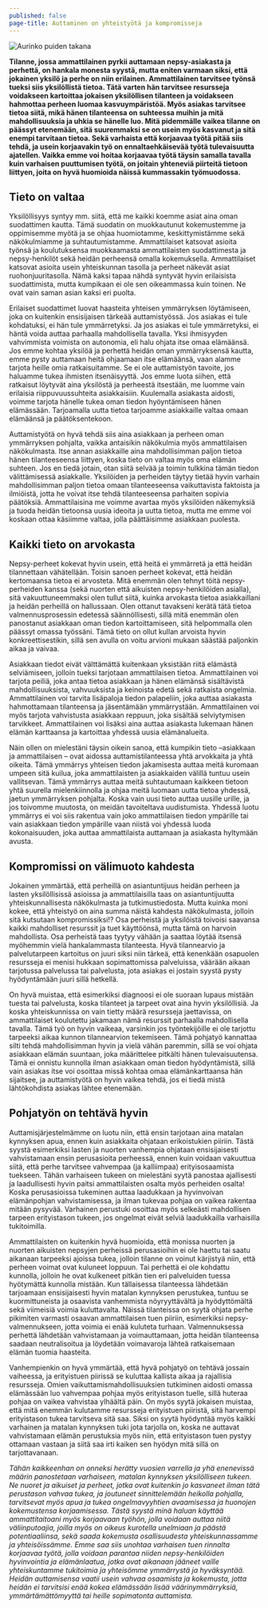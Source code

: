 ```yaml
---
published: false
page-title: Auttaminen on yhteistyötä ja kompromisseja
---
```

![Aurinko puiden takana]({{site.baseurl}}/uploaded-images/aurinko-puiden-takana.jpeg)

**Tilanne, jossa ammattilainen pyrkii auttamaan nepsy-asiakasta ja perhettä, on hankala monesta syystä, mutta eniten varmaan siksi, että jokainen yksilö ja perhe on niin erilainen. Ammattilainen tarvitsee työnsä tueksi siis yksilöllistä tietoa. Tätä varten hän tarvitsee resursseja voidakseen kartoittaa jokaisen yksilöllisen tilanteen ja voidakseen hahmottaa perheen luomaa kasvuympäristöä. Myös asiakas tarvitsee tietoa siitä, mikä hänen tilanteensa on suhteessa muihin ja mitä mahdollisuuksia ja uhkia se hänelle luo. Mitä pidemmälle vaikea tilanne on päässyt etenemään, sitä suuremmaksi se on usein myös kasvanut ja sitä enempi tarvitaan tietoa. Sekä varhaista että korjaavaa työtä pitää siis tehdä, ja usein korjaavakin työ on ennaltaehkäisevää työtä tulevaisuutta ajatellen. Vaikka emme voi hoitaa korjaavaa työtä täysin samalla tavalla kuin varhaisen puuttumisen työtä, on joitain yhteneviä piirteitä tietoon liittyen, joita on hyvä huomioida näissä kummassakin työmuodossa.**

## Tieto on valtaa

Yksilöllisyys syntyy mm. siitä, että me kaikki koemme asiat aina oman suodattimen kautta. Tämä suodatin on muokkautunut kokemustemme ja oppimisemme myötä ja se ohjaa huomiotamme, keskittymistämme sekä näkökulmiamme ja suhtautumistamme. Ammattilaiset katsovat asioita työnsä ja koulutuksensa muokkaamasta ammattilaisten suodattimesta ja nepsy-henkilöt sekä heidän perheensä omalla kokemuksella. Ammattilaiset katsovat asioita usein yhteiskunnan tasolla ja perheet näkevät asiat ruohonjuuritasolla. Nämä kaksi tapaa nähdä syntyvät hyvin erilaisista suodattimista, mutta kumpikaan ei ole sen oikeammassa kuin toinen. Ne ovat vain saman asian kaksi eri puolta.

Erilaiset suodattimet luovat haasteita yhteisen ymmärryksen löytämiseen, joka on kuitenkin ensisijaisen tärkeää auttamistyössä. Jos asiakas ei tule kohdatuksi, ei hän tule ymmärretyksi. Ja jos asiakas ei tule ymmärretyksi, ei häntä voida auttaa parhaalla mahdollisella tavalla. Yksi ihmisyyden vahvimmista voimista on autonomia, eli halu ohjata itse omaa elämäänsä. Jos emme kohtaa yksilöä ja perhettä heidän oman ymmärryksensä kautta, emme pysty auttamaan heitä ohjaamaan itse elämäänsä, vaan alamme tarjota heille omia ratkaisuitamme. Se ei ole auttamistyön tavoite, jos haluamme tukea ihmisten itsenäisyyttä. Jos emme luota siihen, että ratkaisut löytyvät aina yksilöstä ja perheestä itsestään, me luomme vain erilaisia riippuvuussuhteita asiakkaisiin. Kuulemalla asiakasta aidosti, voimme tarjota hänelle tukea oman tiedon hyöyntämiseen hänen elämässään. Tarjoamalla uutta tietoa tarjoamme asiakkaille valtaa omaan elämäänsä ja päätöksentekoon.

Auttamistyötä on hyvä tehdä siis aina asiakkaan ja perheen oman ymmärryksen pohjalta, vaikka antaisikin näkökulmia myös ammattilaisen näkökulmasta. Itse annan asiakkaille aina mahdollisimman paljon tietoa hänen tilanteeseensa liittyen, koska tieto on valtaa myös oma elämän suhteen. Jos en tiedä jotain, otan siitä selvää ja toimin tulkkina tämän tiedon välittämisessä asiakkalle. Yksilöiden ja perheiden täytyy tietää hyvin varhain mahdollisimman paljon tietoa omaan tilanteeseensa vaikuttavista faktoista ja ilmiöistä, jotta he voivat itse tehdä tilanteeseensa parhaiten sopivia päätöksiä. Ammattilaisina me voimme avartaa myös yksilöiden näkemyksiä ja tuoda heidän tietoonsa uusia ideoita ja uutta tietoa, mutta me emme voi koskaan ottaa käsiimme valtaa, jolla päättäisimme asiakkaan puolesta.

## Kaikki tieto on arvokasta

Nepsy-perheet kokevat hyvin usein, että heitä ei ymmärretä ja että heidän tilannettaan vähätellään. Toisin sanoen perheet kokevat, että heidän kertomaansa tietoa ei arvosteta. Mitä enemmän olen tehnyt töitä nepsy-perheiden kanssa (sekä nuorten että aikuisten nepsy-henkilöiden asialla), sitä vakuuttuneemmaksi olen tullut siitä, kuinka arvokasta tietoa asiakkaillani ja heidän perheillä on hallussaan. Olen ottanut tavakseni kerätä tätä tietoa valmennusprosessin edetessä säännöllisesti, sillä mitä enemmän olen panostanut asiakkaan oman tiedon kartoittamiseen, sitä helpommalla olen päässyt omassa työssäni. Tämä tieto on ollut kullan arvoista hyvin konkreettisestikin, sillä sen avulla on voitu arvioni mukaan säästää paljonkin aikaa ja vaivaa.

Asiakkaan tiedot eivät välttämättä kuitenkaan yksistään riitä elämästä selviämiseen, jolloin tueksi tarjotaan ammattilaisen tietoa. Ammattilainen voi tarjota peiliä, joka antaa tietoa asiakkaan ja hänen elämänsä sisältävistä mahdollisuuksista, vahvuuksista ja keinoista edetä sekä ratkaista ongelmia. Ammattilainen voi tarvita lisäpaloja tiedon palapeliin, joka auttaa asiakasta hahmottamaan tilanteensa ja jäsentämään ymmärrystään. Ammattilainen voi myös tarjota vahvistusta asiakkaan reppuun, joka sisältää selviytymisen tarvikkeet. Ammattilainen voi lisäksi aina auttaa asiakasta lukemaan hänen elämän karttaansa ja kartoittaa yhdessä uusia elämänalueita.

Näin ollen on mielestäni täysin oikein sanoa, että kumpikin tieto –asiakkaan ja ammattilaisen – ovat aidossa auttamistilanteessa yhtä arvokkaita ja yhtä oikeita. Tämä ymmärrys yhteisen tiedon jakamisesta auttaa meitä kuromaan umpeen sitä kuilua, joka ammattilaisten ja asiakkaiden välillä tuntuu usein vallitsevan. Tämä ymmärrys auttaa meitä suhtautumaan kaikkeen tietoon yhtä suurella mielenkiinnolla ja ohjaa meitä luomaan uutta tietoa yhdessä, jaetun ymmärryksen pohjalta. Koska vain uusi tieto auttaa uusille urille, ja jos toivomme muutosta, on meidän tavoiteltava uudistumista. Yhdessä luotu ymmärrys ei voi siis rakentua vain joko ammattilaisen tiedon ympärille tai vain asiakkaan tiedon ympärille vaan niistä voi yhdessä luoda kokonaisuuden, joka auttaa ammattilaista auttamaan ja asiakasta hyltymään avusta.

## Kompromissi on välimuoto kahdesta

Jokainen ymmärtää, että perheillä on asiantuntijuus heidän perheen ja lasten yksilöllisissä asioissa ja ammattilaisilla taas on asiantuntijuutta yhteiskunnallisesta näkökulmasta ja tutkimustiedosta. Mutta kuinka moni kokee, että yhteistyö on aina summa näistä kahdesta näkökulmasta, jolloin sitä kutsutaan kompromissiksi!? Osa perheistä ja yksilöistä toivoisi saavansa kaikki mahdolliset resurssit ja tuet käyttöönsä, mutta tämä on harvoin mahdollista. Osa perheistä taas tyytyy vähään ja saattaa löytää itsensä myöhemmin vielä hankalammasta tilanteesta. Hyvä tilannearvio ja palvelutarpeen kartoitus on juuri siksi niin tärkeä, että kenenkään osapuolen resursseja ei menisi hukkaan sopimattomissa palveluissa, väärään aikaan tarjotussa palvelussa tai palvelusta, jota asiakas ei jostain syystä pysty hyödyntämään juuri sillä hetkellä.

On hyvä muistaa, että esimerkiksi diagnoosi ei ole suoraan lupaus mistään tuesta tai palvelusta, koska tilanteet ja tarpeet ovat aina hyvin yksilöllisiä. Ja koska yhteiskunnissa on vain tietty määrä resursseja jaettavissa, on ammattilaiset koulutettu jakamaan nämä resurssit parhaalla mahdollisella tavalla. Tämä työ on hyvin vaikeaa, varsinkin jos työntekijöille ei ole tarjottu tarpeeksi aikaa kunnon tilannearvion tekemiseen. Tämä pohjatyö kannattaa silti tehdä mahdollisimman hyvin ja vielä vähän paremmin, sillä se voi ohjata asiakkaan elämän suuntaan, joka määrittelee pitkälti hänen tulevaisuutensa. Tämä ei onnistu kunnolla ilman asiakkaan oman tiedon hyödyntämistä, sillä vain asiakas itse voi osoittaa missä kohtaa omaa elämänkarttaansa hän sijaitsee, ja auttamistyötä on hyvin vaikea tehdä, jos ei tiedä mistä lähtökohdista asiakas lähtee etenemään.

## Pohjatyön on tehtävä hyvin

Auttamisjärjestelmämme on luotu niin, että ensin tarjotaan aina matalan kynnyksen apua, ennen kuin asiakkaita ohjataan erikoistukien piiriin. Tästä syystä esimerkiksi lasten ja nuorten vanhempia ohjataan ensisijaisesti vahvistamaan ensin perusasioita perheessä, ennen kuin voidaan vakuuttua siitä, että perhe tarvitsee vahvempaa (ja kalliimpaa) erityisosaamista tuekseen. Tähän varhaiseen tukeen on mielestäni syytä panostaa ajallisesti ja laadullisesti hyvin paitsi ammattilaisten osalta myös perheiden osalta! Koska perusasioissa tukeminen auttaa laadukkaan ja hyvinvoivan elämänpohjan vahvistamisessa, ja ilman tukevaa pohjaa on vaikea rakentaa mitään pysyvää. Varhainen perustuki osoittaa myös selkeästi mahdollisen tarpeen erityistason tukeen, jos ongelmat eivät selviä laadukkailla varhaisilla tukitoimilla.

Ammattilaisten on kuitenkin hyvä huomioida, että monissa nuorten ja nuorten aikuisten nepsyjen perheissä perusasioihin ei ole haettu tai saatu aikanaan tarpeeksi ajoissa tukea, jolloin tilanne on voinut kärjistyä niin, että perheen voimat ovat kuluneet loppuun. Tai perhettä ei ole kohdattu kunnolla, jolloin he ovat kulkeneet pitkän tien eri palveluiden tuessa hyötymättä kunnolla mistään. Kun tällaisessa tilanteessa lähdetään tarjoamaan ensisijaisesti hyvin matalan kynnyksen perustukea, tuntuu se kuormittuneista ja osaavista vanhemmista nöyryyttävältä ja hyödyttömältä sekä viimeisiä voimia kuluttavalta. Näissä tilanteissa on syytä ohjata perhe pikimiten varmasti osaavan ammattilaisen tuen piiriin, esimerkiksi nepsy-valmennukseen, jotta voimia ei enää kuluteta turhaan. Valmennuksessa perhettä lähdetään vahvistamaan ja voimauttamaan, jotta heidän tilanteensa saadaan neutralisoitua ja löydetään voimavaroja lähteä ratkaisemaan elämän tuomia haasteita.

Vanhempienkin on hyvä ymmärtää, että hyvä pohjatyö on tehtävä jossain vaiheessa, ja erityistuen piirissä se kuluttaa kallista aikaa ja rajallisia resursseja. Omien vaikuttamismahdollisuuksien tutkiminen aidosti omassa elämässään luo vahvempaa pohjaa myös erityistason tuelle, sillä huteraa pohjaa on vaikea vahvistaa ylhäältä päin. On myös syytä jokaisen muistaa, että mitä enemmän kulutamme resursseja erityistuen piiristä, sitä harvempi erityistason tukea tarvitseva sitä saa. Siksi on syytä hyödyntää myös kaikki varhainen ja matalan kynnyksen tuki jota tarjolla on, koska ne auttavat vahvistamaan elämän perustuksia myös niin, että erityistason tuen pystyy ottamaan vastaan ja siitä saa irti kaiken sen hyödyn mitä sillä on tarjottavanaan.


_Tähän kaikkeenhan on onneksi herätty vuosien varrella ja yhä enenevissä määrin panostetaan varhaiseen, matalan kynnyksen yksilölliseen tukeen. Ne nuoret ja aikuiset ja perheet, jotka ovat kuitenkin jo kasvaneet ilman tätä perustason vahvaa tukea, ja joutuneet sinnittelemään heikolla pohjalla, tarvitsevat myös apua ja tukea ongelmavyyhtien avaamisessa ja huonojen kokemustensa korjaamisessa. Tästä syystä minä haluan käyttää ammattitaitoani myös korjaavaan työhön, jolla voidaan auttaa niitä väliinputoajia, joilla myös on oikeus kurotella unelmiaan ja päästä potentiaaliinsa, sekä saada kokemusta osallisuudesta yhteiskunnassamme ja yhteisöissämme. Emme saa siis unohtaa varhaisen tuen rinnalta korjaavaa työtä, jolla voidaan parantaa niiden nepsy-henkilöiden hyvinvointia ja elämänlaatua, jotka ovat aikanaan jääneet vaille yhteiskuntamme tukitoimia ja yhteisömme ymmärrystä ja hyväksyntää. Heidän auttamisensa vaatii usein vahvaa osaamista ja kokemusta, jotta heidän ei tarvitsisi enää kokea elämässään lisää väärinymmärryksiä, ymmärtämättömyyttä tai heille sopimatonta auttamista._
